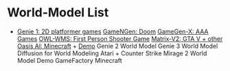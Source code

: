 # World-Model List 
- [Genie 1: 2D platformer games](https://arxiv.org/pdf/2402.15391)
[GameNGen: Doom](https://gamengen.github.io/)
[GameGen-X: AAA Games](https://gamegen-x.github.io/)
[OWL-WMS: First Person Shooter Game](https://github.com/Wayfarer-Labs/owl-wms)
[Matrix-V2: GTA V + other](https://matrix-game-v2.github.io/)
[Oasis AI: Minecraft](https://oasis-ai.org) + [Demo](https://oasis.decart.ai/welcome)
Genie 2
World Model
Genie 3
World Model
Diffusion for World Modeling
Atari + Counter Strike
Mirage 2
World Model
Demo
GameFactory
Minecraft

